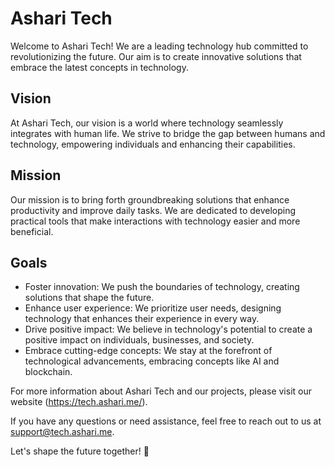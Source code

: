 # Ashari Tech

Welcome to Ashari Tech! We are a leading technology hub committed to revolutionizing the future. Our aim is to create innovative solutions that embrace the latest concepts in technology.

## Vision

At Ashari Tech, our vision is a world where technology seamlessly integrates with human life. We strive to bridge the gap between humans and technology, empowering individuals and enhancing their capabilities.

## Mission

Our mission is to bring forth groundbreaking solutions that enhance productivity and improve daily tasks. We are dedicated to developing practical tools that make interactions with technology easier and more beneficial.

## Goals

- Foster innovation: We push the boundaries of technology, creating solutions that shape the future.
- Enhance user experience: We prioritize user needs, designing technology that enhances their experience in every way.
- Drive positive impact: We believe in technology's potential to create a positive impact on individuals, businesses, and society.
- Embrace cutting-edge concepts: We stay at the forefront of technological advancements, embracing concepts like AI and blockchain.

For more information about Ashari Tech and our projects, please visit our website (https://tech.ashari.me/).

If you have any questions or need assistance, feel free to reach out to us at support@tech.ashari.me.

Let's shape the future together! 🚀
